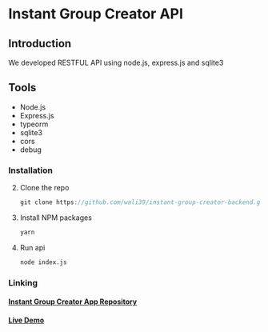 # Instant Group Creator API

## Introduction

We developed RESTFUL API using node.js, express.js and sqlite3

## Tools

- Node.js
- Express.js
- typeorm
- sqlite3
- cors
- debug

### Installation

2. Clone the repo

   ```js
   git clone https://github.com/wali39/instant-group-creator-backend.git
   ```

3. Install NPM packages
   ```sh
   yarn
   ```
4. Run api
   ```sh
   node index.js
   ```

### Linking

<h4><a href="https://github.com/wali39/Instant-group-creator">Instant Group Creator App Repository</a></h4>
<h4><a href="https://github.com/wali39/Instant-group-creator">Live Demo </a></h4>
